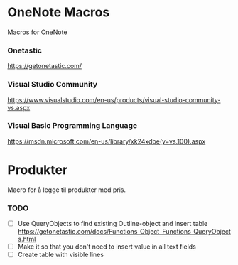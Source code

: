# OneNote Macros
Macros for OneNote
### Onetastic
https://getonetastic.com/
### Visual Studio Community
https://www.visualstudio.com/en-us/products/visual-studio-community-vs.aspx
### Visual Basic Programming Language
https://msdn.microsoft.com/en-us/library/xk24xdbe(v=vs.100).aspx

# Produkter
Macro for å legge til produkter med pris.
### TODO
- [ ] Use QueryObjects to find existing Outline-object and insert table https://getonetastic.com/docs/Functions_Object_Functions_QueryObjects.html
- [ ] Make it so that you don't need to insert value in all text fields
- [ ] Create table with visible lines
